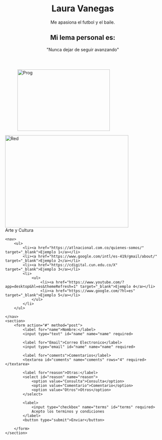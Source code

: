 <!DOCTYPE html>
<html lang="en">
<head>
    <meta charset="UTF-8">
    <meta name="viewport" content="width=device-width, initial-scale=1.0">
    <title>Portafolio Personal</title>
    <link rel="stylesheet" href="syless.css">

</head>
<body>
    <header>
        <h1>Laura Vanegas</h1>
        <p>Me apasiona el futbol y el baile.</p>
        <h2>Mi lema personal es:</h2>
        <p> "Nunca dejar de seguir avanzando"</p>
    </header>
    <section>
        <figure>
            <img src="C:\Users\mbalb\Downloads\m.jpg" alt="Prog" width="300" height="200" >
        </figure>
        <img src="C:\Users\mbalb\Downloads\descarga.jpeg" alt="Red" width="400" height="300" >
        <figcaption>Arte y Cultura </figcaption>
    </section>

    <nav>
        <ul>
            <li><a href="https://atlnacional.com.co/quienes-somos/" target="_blank">Ejemplo 1</a></li> 
            <li><a href="https://www.google.com/intl/es-419/gmail/about/" target="_blank">Ejemplo 2</a></li>
            <li><a href="https://cdigital.cun.edu.co/X" target="_blank">Ejemplo 3</a></li>
            <li>
                <ul>
                    <li><a href="https://www.youtube.com/?app=desktop&hl=es&themeRefresh=1" target="_blank">Ejemplo 4</a></li>
                    <li><a href="https://www.google.com/?hl=es" target="_blank">Ejemplo 5</a></li>
                </ul>
            </li>
        </ul>
            
    </nav>
    <section>
        <form action="#" method="post">
            <label for="name">Nombre:</label>
            <input type="text" id="name" name="name" required>

            <label for="Email">Correo Electronico</label>
            <input type="email" id="name" name="name" required>

            <label for="coments">Comentarios</label>
            <textarea id="coments" name="coments" rows="4" required></textarea>

            <label for="reason">Otras:</label>
            <select id="reason" name="reason">
                <option value="Consulta">Consulta</option>
                <option value="Comentario">Comentario</option>
                <option value="Otros">Otros</option>
            </select>

            <label>
                <input type="checkbox" name="terms" id="terms" required>
                Acepto los terminos y condiciones
            </label>
            <button type="submit">Enviar</button>

        </form>
    </section>
</form>

</body>
</html>
